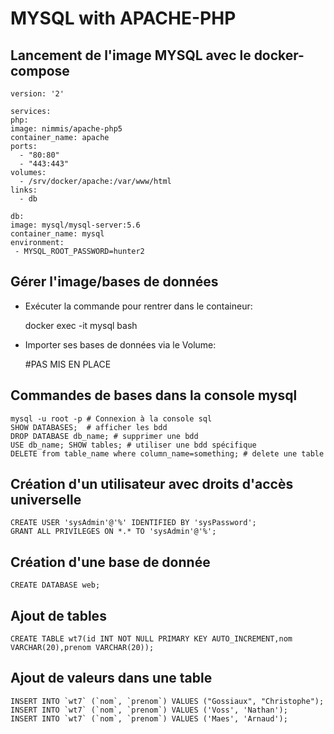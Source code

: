 # MYSQL with APACHE-PHP

## Lancement de l'image MYSQL avec le docker-compose 

    version: '2'

    services:
    php:
    image: nimmis/apache-php5
    container_name: apache
    ports:
      - "80:80"  
      - "443:443"
    volumes:
      - /srv/docker/apache:/var/www/html
    links:
      - db

    db:
    image: mysql/mysql-server:5.6
    container_name: mysql 
    environment:
     - MYSQL_ROOT_PASSWORD=hunter2
     
## Gérer l'image/bases de données 
- Exécuter la commande pour rentrer dans le containeur: 
    
    docker exec -it mysql bash

- Importer ses bases de données via le Volume: 
    
    #PAS MIS EN PLACE

## Commandes de bases dans la console mysql
    mysql -u root -p # Connexion à la console sql
    SHOW DATABASES;  # afficher les bdd
    DROP DATABASE db_name; # supprimer une bdd
    USE db_name; SHOW tables; # utiliser une bdd spécifique
    DELETE from table_name where column_name=something; # delete une table

## Création d'un utilisateur avec droits d'accès universelle 
    CREATE USER 'sysAdmin'@'%' IDENTIFIED BY 'sysPassword';
    GRANT ALL PRIVILEGES ON *.* TO 'sysAdmin'@'%'; 
 
## Création d'une base de donnée
    CREATE DATABASE web;

## Ajout de tables 
    CREATE TABLE wt7(id INT NOT NULL PRIMARY KEY AUTO_INCREMENT,nom VARCHAR(20),prenom VARCHAR(20));

## Ajout de valeurs dans une table
    
    INSERT INTO `wt7` (`nom`, `prenom`) VALUES ("Gossiaux", "Christophe");
    INSERT INTO `wt7` (`nom`, `prenom`) VALUES ('Voss', 'Nathan');
    INSERT INTO `wt7` (`nom`, `prenom`) VALUES ('Maes', 'Arnaud');


